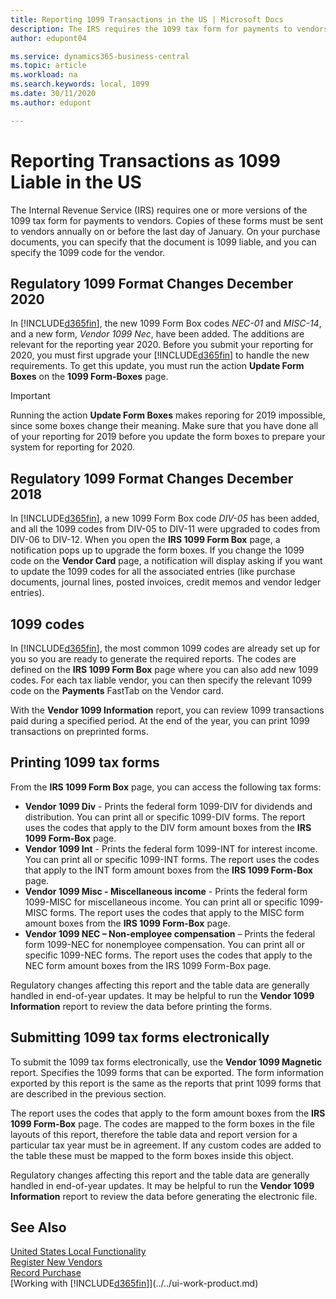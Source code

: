 ```yaml
---
title: Reporting 1099 Transactions in the US | Microsoft Docs
description: The IRS requires the 1099 tax form for payments to vendors and you can specify a purchase document is 1099 liable and specify the 1099 code for the vendor.
author: edupont04

ms.service: dynamics365-business-central
ms.topic: article
ms.workload: na
ms.search.keywords: local, 1099
ms.date: 30/11/2020
ms.author: edupont

---
```

# Reporting Transactions as 1099 Liable in the US

The Internal Revenue Service (IRS) requires one or more versions of the 1099 tax form for payments to vendors. Copies of these forms must be sent to vendors annually on or before the last day of January. On your purchase documents, you can specify that the document is 1099 liable, and you can specify the 1099 code for the vendor.  

## Regulatory 1099 Format Changes December 2020 
In [!INCLUDE[d365fin](../../includes/d365fin_md.md)], the new 1099 Form Box codes *NEC-01* and *MISC-14*, and a new form, *Vendor 1099 Nec*, have been added. The additions are relevant for the reporting year 2020. Before you submit your reporting for 2020, you must first upgrade your [!INCLUDE[d365fin](../../includes/d365fin_md.md)] to handle the new requirements. To get this update, you must run the action **Update Form Boxes** on the **1099 Form-Boxes** page.  

> [!IMPORTANT]  
> Running the action **Update Form Boxes** makes reporing for 2019 impossible, since some boxes change their meaning. Make sure that you have done all of your reporting for 2019  before you update the form boxes to prepare your system for reporting for 2020.

## Regulatory 1099 Format Changes December 2018 
In [!INCLUDE[d365fin](../../includes/d365fin_md.md)], a new 1099 Form Box code *DIV-05* has been added, and all the 1099 codes from DIV-05 to DIV-11 were upgraded to codes from DIV-06 to DIV-12. When you open the **IRS 1099 Form Box** page, a notification pops up to upgrade the form boxes. If you change the 1099 code on the **Vendor Card** page, a notification will display asking if you want to update the 1099 codes for all the associated entries (like purchase documents, journal lines, posted invoices, credit memos and vendor ledger entries).  

## 1099 codes
In [!INCLUDE[d365fin](../../includes/d365fin_md.md)], the most common 1099 codes are already set up for you so you are ready to generate the required reports. The codes are defined on the **IRS 1099 Form Box** page where you can also add new 1099 codes. For each tax liable vendor, you can then specify the relevant 1099 code on the **Payments** FastTab on the Vendor card.  

With the **Vendor 1099 Information** report, you can review 1099 transactions paid during a specified period. At the end of the year, you can print 1099 transactions on preprinted forms.  

## Printing 1099 tax forms
From the **IRS 1099 Form Box** page, you can access the following tax forms:  

- **Vendor 1099 Div** - Prints the federal form 1099-DIV for dividends and distribution. You can print all or specific 1099-DIV forms. The report uses the codes that apply to the DIV form amount boxes from the **IRS 1099 Form-Box** page.  
- **Vendor 1099 Int** - Prints the federal form 1099-INT for interest income. You can print all or specific 1099-INT forms. The report uses the codes that apply to the INT form amount boxes from the **IRS 1099 Form-Box** page.  
- **Vendor 1099 Misc - Miscellaneous income** - Prints the federal form 1099-MISC for miscellaneous income. You can print all or specific 1099-MISC forms. The report uses the codes that apply to the MISC form amount boxes from the **IRS 1099 Form-Box** page.  
- **Vendor 1099 NEC – Non-employee compensation** – Prints the federal form 1099-NEC for nonemployee compensation. You can print all or specific 1099-NEC forms. The report uses the codes that apply to the NEC form amount boxes from the IRS 1099 Form-Box page.

Regulatory changes affecting this report and the table data are generally handled in end-of-year updates.
It may be helpful to run the **Vendor 1099 Information** report to review the data before printing the forms.

## Submitting 1099 tax forms electronically
To submit the 1099 tax forms electronically, use the **Vendor 1099 Magnetic** report. Specifies the 1099 forms that can be exported. The form information exported by this report is the same as the reports that print 1099 forms that are described in the previous section.  

The report uses the codes that apply to the form amount boxes from the **IRS 1099 Form-Box** page. The codes are mapped to the form boxes in the file layouts of this report, therefore the table data and report version for a particular tax year must be in agreement. If any custom codes are added to the table these must be mapped to the form boxes inside this object.  

Regulatory changes affecting this report and the table data are generally handled in end-of-year updates.
It may be helpful to run the **Vendor 1099 Information** report to review the data before generating the electronic file.  

## See Also
[United States Local Functionality](united-states-local-functionality.md)  
[Register New Vendors](../../purchasing-how-register-new-vendors.md)  
[Record Purchase](../../purchasing-how-record-purchases.md)  
[Working with [!INCLUDE[d365fin](../../includes/d365fin_md.md)]](../../ui-work-product.md)  
